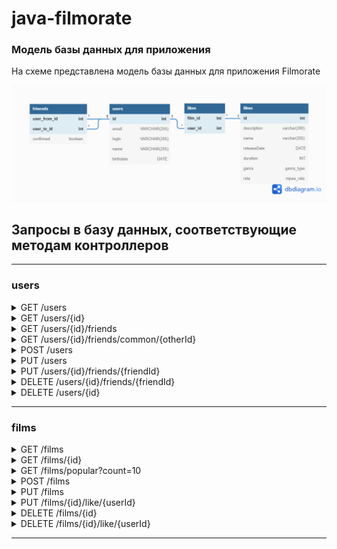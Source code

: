 # java-filmorate
### Модель базы данных для приложения  

На схеме представлена модель базы данных для приложения Filmorate

![Data base scheme](./FilmorateDataBaseModel.png)
  
## Запросы в базу данных, соответствующие методам контроллеров  

---
### users
<details>
  <summary>GET /users</summary>
  
```sql
    SELECT * FROM users;
```
</details>  
<details>
  <summary>GET /users/{id}</summary>
    
```sql
    SELECT *  
    FROM users  
    WHERE id = {id};
```
</details>  
<details>
  <summary>GET /users/{id}/friends</summary>
  
```sql
    SELECT u.id, u.email, u.login, u.name, u.birthdate  
    FROM users AS u
    WHERE u.id IN (  
        SELECT f.user_to_id   
        FROM friends AS f  
        WHERE f.user_from_id = {id} AND f.confirmed = 'true')
    UNION  
    SELECT u.id, u.email, u.login, u.name, u.birthdate  
    FROM users AS u
    WHERE u.id IN (  
        SELECT f.user_from_id  
        FROM friends AS f  
        WHERE f.user_to_id = {id} AND f.confirmed = 'true');  
```
</details>  
<details>
  <summary>GET /users/{id}/friends/common/{otherId}</summary>
  
```sql
    SELECT u.id, u.email, u.login, u.name, u.birthdate  
    FROM users AS u
    WHERE u.id IN (  
        SELECT f.user_to_id   
        FROM friends AS f  
        WHERE f.user_from_id = {id} AND f.confirmed = 'true' AND f.user_to_id != {otherId})   
    OR IN (  
        SELECT f.user_from_id  
        FROM friends AS f  
        WHERE f.user_to_id = {id} AND f.confirmed = 'true' AND f.user_from_id != {otherId})
    INTERSECT
    SELECT u.id, u.email, u.login, u.name, u.birthdate  
    FROM users AS u
    WHERE u.id IN (  
        SELECT f.user_to_id   
        FROM friends AS f  
        WHERE f.user_from_id = {otherId} AND f.confirmed = 'true' AND f.user_to_id != {id})   
    OR IN (  
        SELECT f.user_from_id  
        FROM friends AS f  
        WHERE f.user_to_id = {otherId} AND f.confirmed = 'true' AND f.user_from_id != {id});
```
</details>
<details>
  <summary>POST /users</summary>
  
```sql
    INSERT INTO users (email,login,name,birthdate)  
    VALUES ('123@ya.ru','test_user','test user name',TO_DATE('01022019','MMDDYYYY'))
    RETURNING id;
```
</details>
<details>
  <summary>PUT /users</summary>
  
```sql
    UPDATE users  
    SET email = '123@ya.ru', login = 'test_user', name = 'test user name', birthdate = TO_DATE('01022019','MMDDYYYY')  
    WHERE id = 'id';
```
</details>
<details>
  <summary>PUT /users/{id}/friends/{friendId}</summary>
  
```sql
    INSERT INTO friends (user_from_id,user_to_id)
    VALUES ({id},{friendId});
```
</details>
<details>
  <summary>DELETE /users/{id}/friends/{friendId}</summary>
  
```sql
    DELETE FROM friends    
    WHERE (user_from_id = {id} AND user_to_id = {friendId}) OR (user_from_id = {friendId} AND user_to_id = {id});
```
</details>
<details>
  <summary>DELETE /users/{id}</summary>
  
```sql
    DELETE FROM users  
    WHERE id = {id};
```
</details>

***  
### films
<details>
    <summary>GET /films</summary>
  
```sql
    SELECT *
    FROM films;
```
</details>
<details>
    <summary>GET /films/{id}</summary>
  
```sql
    SELECT *
    FROM films
    WHERE id = {id};
```
</details>
<details>
    <summary>GET /films/popular?count=10</summary>
  
```sql
    SELECT f.name, f.releaseDate, COUNT(l.user_id) as rating
    FROM films AS f
    LEFT JOIN likes AS l ON f.id = l.film_id
    GROUP BY f.id
    ORDER BY COUNT(l.user_id) DESC
    limit {count};
```
</details>
<details>
    <summary>POST /films</summary>
  
```sql
    INSERT INTO films (description,name, releaseDate,duration,genre,rate)
    VALUES ('desc','Awesome film', TO_DATE('01022019','MMDDYYYY'),120,'comedy','G')
    RETURNING id;
```
</details>
<details>
    <summary>PUT /films</summary>
  
```sql
    UPDATE films
    SET description = 'desc',name = 'Awesome film', releaseDate = TO_DATE('01022019','MMDDYYYY'),
        duration = 120,genre = 'comedy',rate = 'G'
    WHERE id = 'id';
```
</details>
<details>
    <summary>PUT /films/{id}/like/{userId}</summary>
  
```sql
    INSERT INTO likes (film_id, user_id)
    VALUES ({id}, {userId});
```
</details>
<details>
    <summary>DELETE /films/{id}</summary>
  
```sql
    DELETE FROM films
    WHERE id = {id};
```
</details>
<details>
    <summary>DELETE /films/{id}/like/{userId}</summary>
  
```sql
    DELETE FROM likes
    WHERE film_id = {id} AND user_id = {userId};
```
</details>

***
